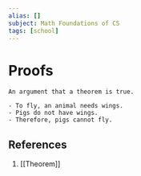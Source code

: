 ```yaml
---
alias: []
subject: Math Foundations of CS
tags: [school]
---
```

# Proofs


```ad-note
An argument that a theorem is true.
```

```ad-example
- To fly, an animal needs wings.
- Pigs do not have wings.
- Therefore, pigs cannot fly.
```

## References
1. [[Theorem]]